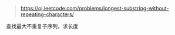  > https://oj.leetcode.com/problems/longest-substring-without-repeating-characters/

 查找最大不重复子序列，求长度